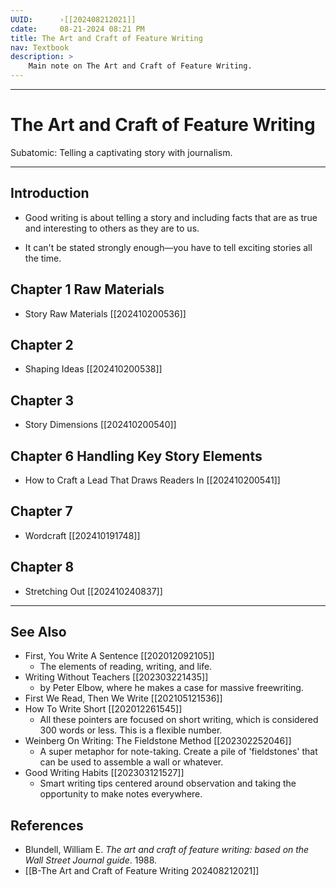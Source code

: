 ```yaml
---
UUID:      ›[[202408212021]] 
cdate:     08-21-2024 08:21 PM 
title: The Art and Craft of Feature Writing
nav: Textbook
description: >
    Main note on The Art and Craft of Feature Writing.
---
```


---
# The Art and Craft of Feature Writing 
Subatomic: Telling a captivating story with journalism. 

-----
## Introduction
- Good writing is about telling a story and including facts that are as true and interesting to others as they are to us. 

- It can't be stated strongly enough—you have to tell exciting stories all the time.

## Chapter 1 Raw Materials
- Story Raw Materials [[202410200536]]
## Chapter 2 
- Shaping Ideas [[202410200538]]
## Chapter 3
- Story Dimensions [[202410200540]]
## Chapter 6 Handling Key Story Elements
- How to Craft a Lead That Draws Readers In [[202410200541]]
## Chapter 7
- Wordcraft [[202410191748]]
## Chapter 8
- Stretching Out [[202410240837]]
  

----------------------------------
## See Also
- First, You Write A Sentence [[202012092105]]
     * The elements of reading, writing, and life.
- Writing Without Teachers [[202303221435]]
     * by Peter Elbow, where he makes a case for massive freewriting.
- First We Read, Then We Write [[202105121536]]
- How To Write Short [[202012261545]]
     * All these pointers are focused on short writing, which is considered 300 words or less. This is a flexible number.
- Weinberg On Writing: The Fieldstone Method [[202302252046]]
     * A super metaphor for note-taking. Create a pile of 'fieldstones' that can be used to assemble a wall or whatever.
- Good Writing Habits [[202303121527]]
     * Smart writing tips centered around observation and taking the opportunity to make notes everywhere.

## References
- Blundell, William E. _The art and craft of feature writing: based on the Wall Street Journal guide_. 1988. 
- [[B-The Art and Craft of Feature Writing 202408212021]]